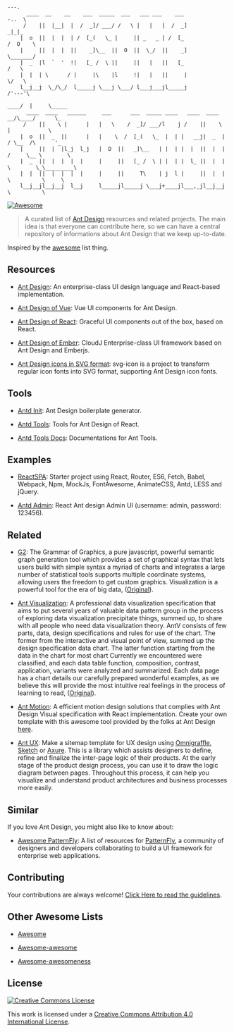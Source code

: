 ```   
                                                                       ---.
      ____  __    __    ___  _____  ___   ___ ___    ___              -..  \
     /    ||  |__|  |  /  _]/ ___/ /   \ |   |   |  /  _]               _|_|_
    |  o  ||  |  |  | /  [_(   \_ |     || _   _ | /  [_              /  O    \
    |     ||  |  |  ||    _]\__  ||  O  ||  \_/  ||    _]             \_______/
    |  _  |l  `  '  !|   [_ /  \ ||     ||   |   ||   [_                 /   \
    |  |  | \      / |     |\    |l     !|   |   ||     |                \/   \
    l__j__j  \_/\_/  l_____j \___j \___/ l___j___jl_____j                /'---'\
                                                                    ____/  |     \_____
      ____  ____   ______     ___      ___  _____ ____   ____  ____      __/\____/      \_
     /    ||    \ |      |   |   \    /  _]/ ___/l    j /    ||    \          |            \
    |  o  ||  _  ||      |   |    \  /  [_(   \_  |  | |   __j|  _  |        / \__  /\      '_
    |     ||  |  |l_j  l_j   |  D  ||   _]\__   | |  | |  |  ||  |  |       /     \__ \        \
    |  _  ||  |  |  |  |     |     ||   [_ /  \ | |  | |  l_ ||  |  |       \        \_\_________\
    |  |  ||  |  |  |  |     |     ||     T\    | j  l |     ||  |  |        \          \     \
    l__j__jl__j__j  l__j     l_____jl_____j \___j+____jl___,_jl__j__j         \          \
```

[![Awesome](https://cdn.rawgit.com/sindresorhus/awesome/d7305f38d29fed78fa85652e3a63e154dd8e8829/media/badge.svg)](https://github.com/sindresorhus/awesome)

> A curated list of [Ant Design](http://ant.design/) resources and related projects. The main idea is that everyone can contribute here, so we can have a central repository of informations about Ant Design that we keep up-to-date.

Inspired by the [awesome](https://github.com/sindresorhus/awesome) list thing.


## Resources

- [Ant Design](http://ant.design/): An enterprise-class UI design language and React-based implementation.

- [Ant Design of Vue](http://okoala.github.io/vue-antd/#!/components): Vue UI components for Ant Design.

- [Ant Design of React](http://react-component.github.io/badgeboard/): Graceful UI components out of the box, based on React.

- [Ant Design of Ember](http://idcos.github.io/antd-ember/#/home): CloudJ Enterprise-class UI framework based on Ant Design and Emberjs.

- [Ant Design icons in SVG format](http://leungwensen.github.io/svg-icon/#ant): svg-icon is a project to transform regular icon fonts into SVG format, supporting Ant Design icon fonts.


## Tools

- [Antd Init](https://github.com/ant-design/antd-init): Ant Design boilerplate generator.

- [Antd Tools](https://github.com/ant-tool): Tools for Ant Design of React.

- [Antd Tools Docs](http://ant-tool.github.io/): Documentations for Ant Tools.


## Examples

- [ReactSPA](https://github.com/JasonBai007/reactSPA): Starter project using React, Router, ES6, Fetch, Babel, Webpack, Npm, MockJs, FontAwesome, AnimateCSS, Antd, LESS and jQuery.

- [Antd Admin](https://github.com/JasonBai007/reactSPA): React Ant design Admin UI (username: admin, password: 123456).


## Related

- [G2](https://g2.alipay.com/): The Grammar of Graphics, a pure javascript, powerful semantic graph generation tool which provides a set of graphical syntax that lets users build with simple syntax a myriad of charts and integrates a large number of statistical tools supports multiple coordinate systems, allowing users the freedom to get custom graphics. Visualization is a powerful tool for the era of big data, ([Original](https://github.com/antvis/feedback)).

- [Ant Visualization](https://antv.alipay.com/): A professional data visualization specification that aims to put several years of valuable data pattern group in the process of exploring data visualization precipitate things, summed up, to share with all people who need data visualization theory. AntV consists of few parts, data, design specifications and rules for use of the chart. The former from the interactive and visual point of view, summed up the design specification data chart. The latter function starting from the data in the chart for most chart Currently we encountered were classified, and each data table function, composition, contrast, application, variants were analyzed and summarized. Each data page has a chart details our carefully prepared wonderful examples, as we believe this will provide the most intuitive real feelings in the process of learning to read, ([Original](https://github.com/antvis/feedback)).

- [Ant Motion](http://motion.ant.design/): A efficient motion design solutions that complies with Ant Design Visual specification with React implementation. Create your own template with this awesome tool provided by the folks at Ant Design [here](http://motion.ant.design/cases/splicing).

- [Ant UX](http://ux.ant.design/): Make a sitemap template for UX design using [Omnigraffle](https://www.omnigroup.com/omnigraffle), [Sketch](https://www.sketchapp.com/) or [Axure](http://www.axure.com/). This is a library which assists designers to define, refine and finalize the inter-page logic of their products. At the early stage of the product design process, you can use it to draw the logic diagram between pages. Throughout this process, it can help you visualize and understand product architectures and business processes more easily.


## Similar

If you love Ant Design, you might also like to know about:

- [Awesome PatternFly](https://github.com/websemantics/awesome-patternfly): A list of resources for [PatternFly](https://www.patternfly.org), a community of designers and developers collaborating to build a UI framework for enterprise web applications.


## Contributing

Your contributions are always welcome! [Click Here to read the guidelines](https://github.com/websemantics/awesome-ant-design/blob/master/contributing.md).


## Other Awesome Lists

- [Awesome](https://github.com/sindresorhus/awesome)

- [Awesome-awesome](https://github.com/emijrp/awesome-awesome)

- [Awesome-awesomeness](https://github.com/bayandin/awesome-awesomeness)


## License

[![Creative Commons License](http://i.creativecommons.org/l/by/4.0/88x31.png)](http://creativecommons.org/licenses/by/4.0/)

This work is licensed under a [Creative Commons Attribution 4.0 International License](http://creativecommons.org/licenses/by/4.0/).

